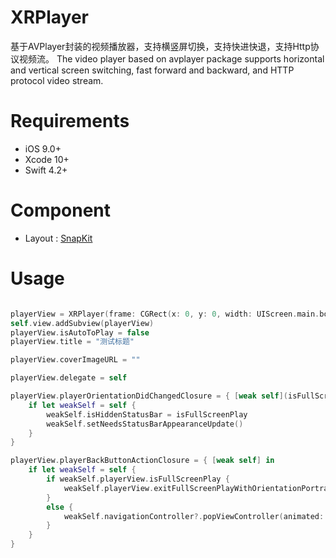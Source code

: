 # XRPlayer

基于AVPlayer封装的视频播放器，支持横竖屏切换，支持快进快退，支持Http协议视频流。
The video player based on avplayer package supports horizontal and vertical screen switching, fast forward and backward, and HTTP protocol video stream.

# Requirements
* iOS 9.0+
* Xcode 10+
* Swift 4.2+

# Component
* Layout : [SnapKit](https://github.com/SnapKit)

# Usage
```swift

playerView = XRPlayer(frame: CGRect(x: 0, y: 0, width: UIScreen.main.bounds.size.width, height: UIScreen.main.bounds.size.width / 16.0 * 10.0), url: url)
self.view.addSubview(playerView)
playerView.isAutoToPlay = false
playerView.title = "测试标题"

playerView.coverImageURL = ""

playerView.delegate = self

playerView.playerOrientationDidChangedClosure = { [weak self](isFullScreenPlay) in
    if let weakSelf = self {
        weakSelf.isHiddenStatusBar = isFullScreenPlay
        weakSelf.setNeedsStatusBarAppearanceUpdate()
    }
}

playerView.playerBackButtonActionClosure = { [weak self] in
    if let weakSelf = self {
        if weakSelf.playerView.isFullScreenPlay {
            weakSelf.playerView.exitFullScreenPlayWithOrientationPortraint()
        }
        else {
            weakSelf.navigationController?.popViewController(animated: true)
        }
    }
}

```
